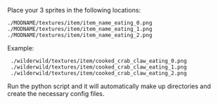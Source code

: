 Place your 3 sprites in the following locations:

    ./MODNAME/textures/item/item_name_eating_0.png
    ./MODNAME/textures/item/item_name_eating_1.png
    ./MODNAME/textures/item/item_name_eating_2.png

 Example:
 
     ./wilderwild/textures/item/cooked_crab_claw_eating_0.png
     ./wilderwild/textures/item/cooked_crab_claw_eating_1.png
     ./wilderwild/textures/item/cooked_crab_claw_eating_2.png

Run the python script and it will automatically make up directories and create the necessary config files.
